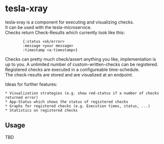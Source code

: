 # tesla-xray
tesla-xray is a component for executing and visualizing checks.   
It can be used with the tesla-microservice.  
Checks return Check-Results which currently look like this:

			{:status <ok/error>
			:message <your message>
			:timestamp <a-timestamp>}

Checks can pretty much check/assert anything you like, implementation is up to you.
A unlimited number of custom-written-checks can be registered.
Registered checks are executed in a configureable time-schedule.  
The check-results are stored and are visualized at an endpoint.   

Ideas for further features:  

	* Visualization strategies (e.g. show red-status if a number of checks returned error)
	* App-Status which shows the status of registered checks
	* Graphs for registered checks (e.g. Execution times, status, ...)
	* Statistics on registered checks

## Usage
TBD
